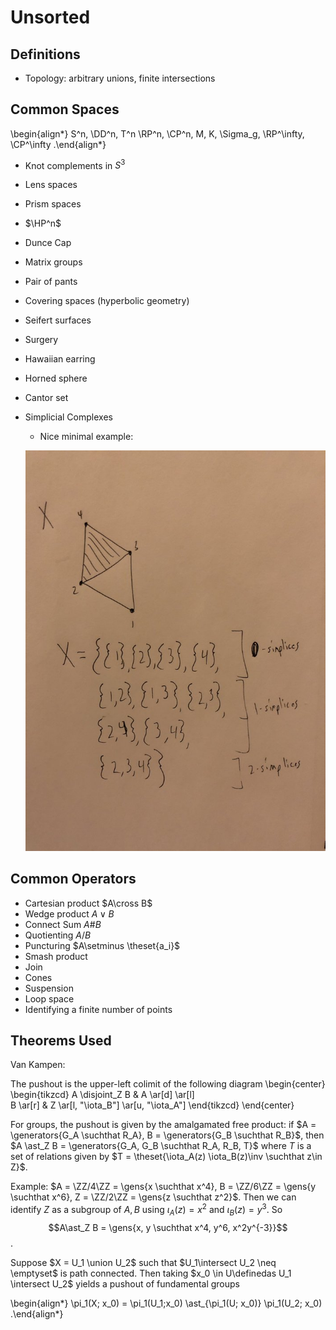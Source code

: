# Unsorted 

## Definitions

- Topology: arbitrary unions, finite intersections

## Common Spaces
\begin{align*}
S^n, \DD^n, T^n \RP^n, \CP^n, M, K, \Sigma_g, \RP^\infty, \CP^\infty
.\end{align*}

- Knot complements in $S^3$
- Lens spaces
- Prism spaces
- $\HP^n$
- Dunce Cap
- Matrix groups
- Pair of pants
- Covering spaces (hyperbolic geometry)
- Seifert surfaces
- Surgery
- Hawaiian earring
- Horned sphere
- Cantor set
- Simplicial Complexes
  - Nice minimal example:
  
  ![](figures/image_2020-05-22-18-58-03.png) 


## Common Operators

- Cartesian product $A\cross B$
- Wedge product $A \vee B$
- Connect Sum $A \# B$
- Quotienting $A/B$
- Puncturing $A\setminus \theset{a_i}$
- Smash product
- Join
- Cones
- Suspension
- Loop space
-  Identifying a finite number of points

## Theorems Used

Van Kampen:

The pushout is the upper-left colimit of the following diagram
\begin{center}
\begin{tikzcd}
A \disjoint_Z B   & A \ar[d] \ar[l] \
B \ar[r]          & Z \ar[l, "\iota_B"] \ar[u, "\iota_A"]
\end{tikzcd}
\end{center}

For groups, the pushout is given by the amalgamated free product: if $A = \generators{G_A \suchthat R_A}, B = \generators{G_B \suchthat R_B}$, then $A \ast_Z B = \generators{G_A, G_B \suchthat R_A, R_B, T}$ where $T$ is a set of relations given by $T = \theset{\iota_A(z) \iota_B(z)\inv \suchthat z\in Z}$.

Example: $A = \ZZ/4\ZZ = \gens{x \suchthat x^4}, B = \ZZ/6\ZZ = \gens{y \suchthat x^6}, Z = \ZZ/2\ZZ = \gens{z \suchthat z^2}$.
Then we can identify $Z$ as a subgroup of $A, B$ using $\iota_A(z) = x^2$ and $\iota_B(z) = y^3$.
So $$A\ast_Z B = \gens{x, y \suchthat x^4, y^6, x^2y^{-3}}$$.

Suppose $X = U_1 \union U_2$ such that $U_1\intersect U_2 \neq \emptyset$ is path connected.
Then taking $x_0 \in U\definedas U_1 \intersect U_2$ yields a pushout of fundamental groups

\begin{align*}
\pi_1(X; x_0) = \pi_1(U_1;x_0) \ast_{\pi_1(U; x_0)} \pi_1(U_2; x_0)
.\end{align*}


